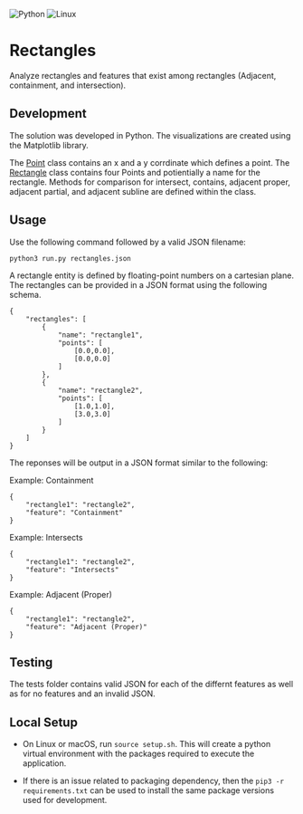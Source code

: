 <p float="left">
   <img alt="Python" src="https://img.shields.io/badge/python-%2314354C.svg?&style=for-the-badge&logo=pythonlogoColor=white"/>
   <img alt="Linux" src="https://img.shields.io/badge/Linux-FCC624?style=for-the-badge&logo=linux&logoColor=black">
</p>

# Rectangles
Analyze rectangles and features that exist among rectangles (Adjacent, containment, and intersection).

## Development

The solution was developed in Python. The visualizations are created using the Matplotlib library. 

The [Point](https://github.com/aryan-goyal/Rectangles/blob/main/point.py) class contains an x and a y corrdinate which defines a point. The [Rectangle](https://github.com/aryan-goyal/Rectangles/blob/main/rectangle.py) class contains four Points and potientially a name for the rectangle. Methods for comparison for intersect, contains, adjacent proper, adjacent partial, and adjacent subline are defined within the class.

## Usage

Use the following command followed by a valid JSON filename: 

`python3 run.py rectangles.json`

A rectangle entity is defined by floating-point numbers on a cartesian plane. The rectangles can be provided in a JSON format using the following schema. 

```
{
    "rectangles": [
        {
            "name": "rectangle1",
            "points": [
                [0.0,0.0],
                [0.0,0.0]
            ]
        },
        {
            "name": "rectangle2",
            "points": [
                [1.0,1.0],
                [3.0,3.0]
            ]   
        }
    ] 
}
```

The reponses will be output in a JSON format similar to the following:

Example: Containment
```
{
    "rectangle1": "rectangle2",
    "feature": "Containment"
}
```

Example: Intersects
```
{
    "rectangle1": "rectangle2", 
    "feature": "Intersects"
}
```

Example: Adjacent (Proper)
```
{
    "rectangle1": "rectangle2", 
    "feature": "Adjacent (Proper)"
}
```

## Testing

The tests folder contains valid JSON for each of the differnt features as well as for no features and an invalid JSON. 

## Local Setup

- On Linux or macOS, run `source setup.sh`. This will create a python virtual environment with the packages required to execute the application.

- If there is an issue related to packaging dependency, then the `pip3 -r requirements.txt` can be used to install the same package versions used for development.